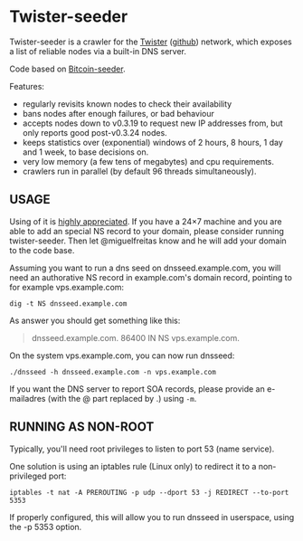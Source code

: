 Twister-seeder
==============

Twister-seeder is a crawler for the [Twister](http://twister.net.co) 
([github](https://github.com/miguelfreitas/twister-core)) network,
which exposes a list of reliable nodes via a built-in DNS server.

Code based on [Bitcoin-seeder](https://github.com/sipa/bitcoin-seeder).

Features:
* regularly revisits known nodes to check their availability
* bans nodes after enough failures, or bad behaviour
* accepts nodes down to v0.3.19 to request new IP addresses from,
  but only reports good post-v0.3.24 nodes.
* keeps statistics over (exponential) windows of 2 hours, 8 hours,
  1 day and 1 week, to base decisions on.
* very low memory (a few tens of megabytes) and cpu requirements.
* crawlers run in parallel (by default 96 threads simultaneously).

USAGE
-----

Using of it is [highly appreciated](http://twister.net.co/?p=410). If you
have a 24×7 machine and you are able to add an special NS record to your domain,
please consider running twister-seeder. Then let @miguelfreitas know
and he will add your domain to the code base.

Assuming you want to run a dns seed on dnsseed.example.com, you will
need an authorative NS record in example.com's domain record, pointing
to for example vps.example.com:

    dig -t NS dnsseed.example.com

As answer you should get something like this:

> dnsseed.example.com.   86400    IN      NS     vps.example.com.

On the system vps.example.com, you can now run dnsseed:

    ./dnsseed -h dnsseed.example.com -n vps.example.com

If you want the DNS server to report SOA records, please provide an
e-mailadres (with the @ part replaced by .) using `-m`.

RUNNING AS NON-ROOT
-------------------

Typically, you'll need root privileges to listen to port 53 (name service).

One solution is using an iptables rule (Linux only) to redirect it to
a non-privileged port:

    iptables -t nat -A PREROUTING -p udp --dport 53 -j REDIRECT --to-port 5353

If properly configured, this will allow you to run dnsseed in userspace, using
the -p 5353 option.
